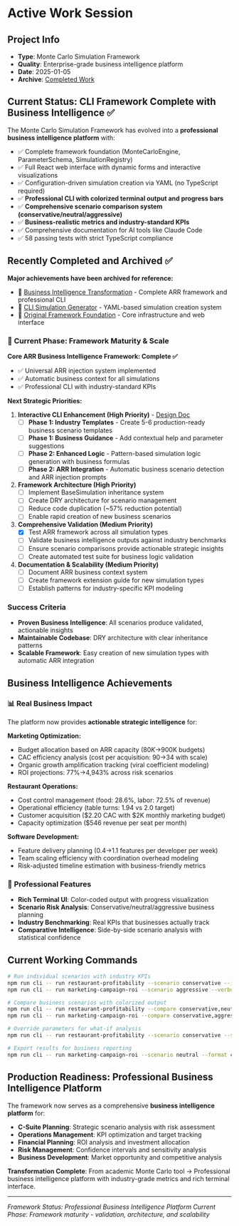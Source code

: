 # Active Work Session

## Project Info
- **Type**: Monte Carlo Simulation Framework
- **Quality**: Enterprise-grade business intelligence platform
- **Date**: 2025-01-05
- **Archive**: [Completed Work](archive/COMPLETED_WORK.md)

## Current Status: CLI Framework Complete with Business Intelligence ✅

The Monte Carlo Simulation Framework has evolved into a **professional business intelligence platform** with:
- ✅ Complete framework foundation (MonteCarloEngine, ParameterSchema, SimulationRegistry)
- ✅ Full React web interface with dynamic forms and interactive visualizations
- ✅ Configuration-driven simulation creation via YAML (no TypeScript required)
- ✅ **Professional CLI with colorized terminal output and progress bars**
- ✅ **Comprehensive scenario comparison system (conservative/neutral/aggressive)**
- ✅ **Business-realistic metrics and industry-standard KPIs**
- ✅ Comprehensive documentation for AI tools like Claude Code
- ✅ 58 passing tests with strict TypeScript compliance

## Recently Completed and Archived ✅

**Major achievements have been archived for reference:**
- 📁 [Business Intelligence Transformation](archive/business-intelligence-transformation.md) - Complete ARR framework and professional CLI
- 📁 [CLI Simulation Generator](archive/cli-simulation-generator-completed.md) - YAML-based simulation creation system
- 📁 [Original Framework Foundation](archive/COMPLETED_WORK.md) - Core infrastructure and web interface

### 🎯 **Current Phase: Framework Maturity & Scale**

**Core ARR Business Intelligence Framework: Complete ✅**
- ✅ Universal ARR injection system implemented
- ✅ Automatic business context for all simulations
- ✅ Professional CLI with industry-standard KPIs

**Next Strategic Priorities:**

1. **Interactive CLI Enhancement (High Priority)** - [Design Doc](designs/interactive-cli-enhancement.md)
   - [ ] **Phase 1: Industry Templates** - Create 5-6 production-ready business scenario templates
   - [ ] **Phase 1: Business Guidance** - Add contextual help and parameter suggestions
   - [ ] **Phase 2: Enhanced Logic** - Pattern-based simulation logic generation with business formulas
   - [ ] **Phase 2: ARR Integration** - Automatic business scenario detection and ARR injection prompts

2. **Framework Architecture (High Priority)**
   - [ ] Implement BaseSimulation inheritance system
   - [ ] Create DRY architecture for scenario management
   - [ ] Reduce code duplication (~57% reduction potential)
   - [ ] Enable rapid creation of new business scenarios

3. **Comprehensive Validation (Medium Priority)**
   - [x] Test ARR framework across all simulation types
   - [ ] Validate business intelligence outputs against industry benchmarks
   - [ ] Ensure scenario comparisons provide actionable strategic insights
   - [ ] Create automated test suite for business logic validation

4. **Documentation & Scalability (Medium Priority)**
   - [ ] Document ARR business context system
   - [ ] Create framework extension guide for new simulation types
   - [ ] Establish patterns for industry-specific KPI modeling

### Success Criteria
- **Proven Business Intelligence**: All scenarios produce validated, actionable insights
- **Maintainable Codebase**: DRY architecture with clear inheritance patterns
- **Scalable Framework**: Easy creation of new simulation types with automatic ARR integration

## Business Intelligence Achievements

### 📊 **Real Business Impact**
The platform now provides **actionable strategic intelligence** for:

**Marketing Optimization:**
- Budget allocation based on ARR capacity ($80K→$900K budgets)
- CAC efficiency analysis (cost per acquisition: $90→$34 with scale)
- Organic growth amplification tracking (viral coefficient modeling)
- ROI projections: 77%→4,943% across risk scenarios

**Restaurant Operations:**
- Cost control management (food: 28.6%, labor: 72.5% of revenue)
- Operational efficiency (table turns: 1.94 vs 2.0 target)
- Customer acquisition ($2.20 CAC with $2K monthly marketing budget)
- Capacity optimization ($546 revenue per seat per month)

**Software Development:**
- Feature delivery planning (0.4→1.1 features per developer per week)
- Team scaling efficiency with coordination overhead modeling
- Risk-adjusted timeline estimation with business-friendly metrics

### 🎯 **Professional Features**
- **Rich Terminal UI**: Color-coded output with progress visualization
- **Scenario Risk Analysis**: Conservative/neutral/aggressive business planning
- **Industry Benchmarking**: Real KPIs that businesses actually track
- **Comparative Intelligence**: Side-by-side scenario analysis with statistical confidence

## Current Working Commands

```bash
# Run individual scenarios with industry KPIs
npm run cli -- run restaurant-profitability --scenario conservative --iterations 100
npm run cli -- run marketing-campaign-roi --scenario aggressive --verbose

# Compare business scenarios with colorized output  
npm run cli -- run restaurant-profitability --compare conservative,neutral,aggressive
npm run cli -- run marketing-campaign-roi --compare conservative,aggressive --output comparison.json

# Override parameters for what-if analysis
npm run cli -- run restaurant-profitability --scenario conservative --seatingCapacity 80 --averageTicket 40

# Export results for business reporting
npm run cli -- run marketing-campaign-roi --scenario neutral --format csv --output marketing-analysis.csv
```

## Production Readiness: Professional Business Intelligence Platform

The framework now serves as a comprehensive **business intelligence platform** for:
- **C-Suite Planning**: Strategic scenario analysis with risk assessment
- **Operations Management**: KPI optimization and target tracking
- **Financial Planning**: ROI analysis and investment allocation
- **Risk Management**: Confidence intervals and sensitivity analysis
- **Business Development**: Market opportunity and competitive analysis

**Transformation Complete**: From academic Monte Carlo tool → Professional business intelligence platform with industry-grade metrics and rich terminal interface.

---
*Framework Status: Professional Business Intelligence Platform*
*Current Phase: Framework maturity - validation, architecture, and scalability*